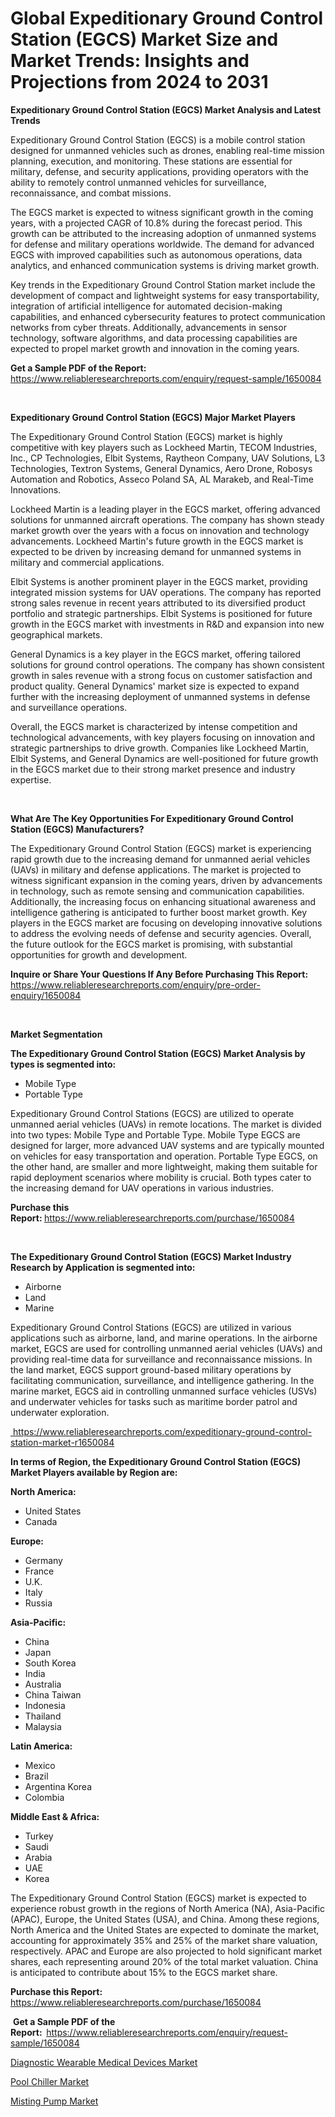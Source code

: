 <p><h1>Global Expeditionary Ground Control Station (EGCS) Market Size and Market Trends: Insights and Projections from 2024 to 2031</h1></p><p><strong>Expeditionary Ground Control Station (EGCS) Market Analysis and Latest Trends</strong></p>
<p><p>Expeditionary Ground Control Station (EGCS) is a mobile control station designed for unmanned vehicles such as drones, enabling real-time mission planning, execution, and monitoring. These stations are essential for military, defense, and security applications, providing operators with the ability to remotely control unmanned vehicles for surveillance, reconnaissance, and combat missions.</p><p>The EGCS market is expected to witness significant growth in the coming years, with a projected CAGR of 10.8% during the forecast period. This growth can be attributed to the increasing adoption of unmanned systems for defense and military operations worldwide. The demand for advanced EGCS with improved capabilities such as autonomous operations, data analytics, and enhanced communication systems is driving market growth.</p><p>Key trends in the Expeditionary Ground Control Station market include the development of compact and lightweight systems for easy transportability, integration of artificial intelligence for automated decision-making capabilities, and enhanced cybersecurity features to protect communication networks from cyber threats. Additionally, advancements in sensor technology, software algorithms, and data processing capabilities are expected to propel market growth and innovation in the coming years.</p></p>
<p><strong>Get a Sample PDF of the Report:&nbsp;</strong> <a href="https://www.reliableresearchreports.com/enquiry/request-sample/1650084">https://www.reliableresearchreports.com/enquiry/request-sample/1650084</a></p>
<p>&nbsp;</p>
<p><strong>Expeditionary Ground Control Station (EGCS) Major Market Players</strong></p>
<p><p>The Expeditionary Ground Control Station (EGCS) market is highly competitive with key players such as Lockheed Martin, TECOM Industries, Inc., CP Technologies, Elbit Systems, Raytheon Company, UAV Solutions, L3 Technologies, Textron Systems, General Dynamics, Aero Drone, Robosys Automation and Robotics, Asseco Poland SA, AL Marakeb, and Real-Time Innovations.</p><p>Lockheed Martin is a leading player in the EGCS market, offering advanced solutions for unmanned aircraft operations. The company has shown steady market growth over the years with a focus on innovation and technology advancements. Lockheed Martin's future growth in the EGCS market is expected to be driven by increasing demand for unmanned systems in military and commercial applications.</p><p>Elbit Systems is another prominent player in the EGCS market, providing integrated mission systems for UAV operations. The company has reported strong sales revenue in recent years attributed to its diversified product portfolio and strategic partnerships. Elbit Systems is positioned for future growth in the EGCS market with investments in R&D and expansion into new geographical markets.</p><p>General Dynamics is a key player in the EGCS market, offering tailored solutions for ground control operations. The company has shown consistent growth in sales revenue with a strong focus on customer satisfaction and product quality. General Dynamics' market size is expected to expand further with the increasing deployment of unmanned systems in defense and surveillance operations.</p><p>Overall, the EGCS market is characterized by intense competition and technological advancements, with key players focusing on innovation and strategic partnerships to drive growth. Companies like Lockheed Martin, Elbit Systems, and General Dynamics are well-positioned for future growth in the EGCS market due to their strong market presence and industry expertise.</p></p>
<p>&nbsp;</p>
<p><strong>What Are The Key Opportunities For Expeditionary Ground Control Station (EGCS) Manufacturers?</strong></p>
<p><p>The Expeditionary Ground Control Station (EGCS) market is experiencing rapid growth due to the increasing demand for unmanned aerial vehicles (UAVs) in military and defense applications. The market is projected to witness significant expansion in the coming years, driven by advancements in technology, such as remote sensing and communication capabilities. Additionally, the increasing focus on enhancing situational awareness and intelligence gathering is anticipated to further boost market growth. Key players in the EGCS market are focusing on developing innovative solutions to address the evolving needs of defense and security agencies. Overall, the future outlook for the EGCS market is promising, with substantial opportunities for growth and development.</p></p>
<p><strong>Inquire or Share Your Questions If Any Before Purchasing This Report:</strong> <a href="https://www.reliableresearchreports.com/enquiry/pre-order-enquiry/1650084">https://www.reliableresearchreports.com/enquiry/pre-order-enquiry/1650084</a></p>
<p>&nbsp;</p>
<p><strong>Market Segmentation</strong></p>
<p><strong>The Expeditionary Ground Control Station (EGCS) Market Analysis by types is segmented into:</strong></p>
<p><ul><li>Mobile Type</li><li>Portable Type</li></ul></p>
<p><p>Expeditionary Ground Control Stations (EGCS) are utilized to operate unmanned aerial vehicles (UAVs) in remote locations. The market is divided into two types: Mobile Type and Portable Type. Mobile Type EGCS are designed for larger, more advanced UAV systems and are typically mounted on vehicles for easy transportation and operation. Portable Type EGCS, on the other hand, are smaller and more lightweight, making them suitable for rapid deployment scenarios where mobility is crucial. Both types cater to the increasing demand for UAV operations in various industries.</p></p>
<p><strong>Purchase this Report:&nbsp;</strong><a href="https://www.reliableresearchreports.com/purchase/1650084">https://www.reliableresearchreports.com/purchase/1650084</a></p>
<p>&nbsp;</p>
<p><strong>The Expeditionary Ground Control Station (EGCS) Market Industry Research by Application is segmented into:</strong></p>
<p><ul><li>Airborne</li><li>Land</li><li>Marine</li></ul></p>
<p><p>Expeditionary Ground Control Stations (EGCS) are utilized in various applications such as airborne, land, and marine operations. In the airborne market, EGCS are used for controlling unmanned aerial vehicles (UAVs) and providing real-time data for surveillance and reconnaissance missions. In the land market, EGCS support ground-based military operations by facilitating communication, surveillance, and intelligence gathering. In the marine market, EGCS aid in controlling unmanned surface vehicles (USVs) and underwater vehicles for tasks such as maritime border patrol and underwater exploration.</p></p>
<p><a href="https://www.reliableresearchreports.com/expeditionary-ground-control-station-market-r1650084">&nbsp;https://www.reliableresearchreports.com/expeditionary-ground-control-station-market-r1650084</a></p>
<p><strong>In terms of Region, the Expeditionary Ground Control Station (EGCS) Market Players available by Region are:</strong></p>
<p>
    <p> <strong> North America: </strong>
        <ul>
            <li>United States</li>
            <li>Canada</li>
        </ul>
        </p> 
    <p> <strong> Europe: </strong>
        <ul>
            <li>Germany</li>
            <li>France</li>
            <li>U.K.</li>
            <li>Italy</li>
            <li>Russia</li>
        </ul>
        </p> 
    <p> <strong> Asia-Pacific: </strong>
        <ul>
            <li>China</li>
            <li>Japan</li>
            <li>South Korea</li>
            <li>India</li>
            <li>Australia</li>
            <li>China Taiwan</li>
            <li>Indonesia</li>
            <li>Thailand</li>
            <li>Malaysia</li>
        </ul>
        </p> 
    <p> <strong> Latin America: </strong>
        <ul>
            <li>Mexico</li>
            <li>Brazil</li>
            <li>Argentina Korea</li>
            <li>Colombia</li>
        </ul>
        </p> 
    <p> <strong> Middle East & Africa: </strong>
        <ul>
            <li>Turkey</li>
            <li>Saudi</li>
            <li>Arabia</li>
            <li>UAE</li>
            <li>Korea</li>
        </ul>
    </p>
    </p>
<p><p>The Expeditionary Ground Control Station (EGCS) market is expected to experience robust growth in the regions of North America (NA), Asia-Pacific (APAC), Europe, the United States (USA), and China. Among these regions, North America and the United States are expected to dominate the market, accounting for approximately 35% and 25% of the market share valuation, respectively. APAC and Europe are also projected to hold significant market shares, each representing around 20% of the total market valuation. China is anticipated to contribute about 15% to the EGCS market share.</p></p>
<p><strong>Purchase this Report: </strong><a href="https://www.reliableresearchreports.com/purchase/1650084">https://www.reliableresearchreports.com/purchase/1650084</a></p>
<p>&nbsp;<strong>Get a Sample PDF of the Report:&nbsp;&nbsp;</strong><a href="https://www.reliableresearchreports.com/enquiry/request-sample/1650084">https://www.reliableresearchreports.com/enquiry/request-sample/1650084</a></p>
<p><strong></strong></p>
<p><p><a href="https://www.linkedin.com/pulse/diagnostic-wearable-medical-devices-market-size-trends-complete-cadse">Diagnostic Wearable Medical Devices Market</a></p><p><a href="https://www.linkedin.com/pulse/pool-chiller-market-furnishes-information-share-trends-yvjef">Pool Chiller Market</a></p><p><a href="https://www.linkedin.com/pulse/misting-pump-market-analysis-its-cagr-segmentation-global-6wrne">Misting Pump Market</a></p></p>